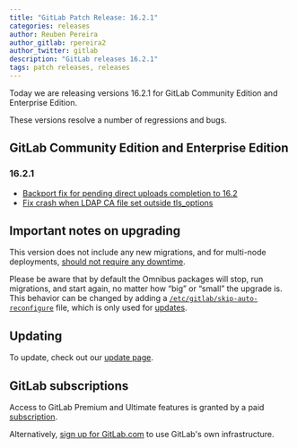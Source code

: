```yaml
---
title: "GitLab Patch Release: 16.2.1"
categories: releases
author: Reuben Pereira
author_gitlab: rpereira2
author_twitter: gitlab
description: "GitLab releases 16.2.1"
tags: patch releases, releases
---
```


<!-- For detailed instructions on how to complete this, please see https://gitlab.com/gitlab-org/release/docs/-/blob/master/general/patch/blog-post.md -->

Today we are releasing versions 16.2.1 for GitLab Community Edition and Enterprise Edition.

These versions resolve a number of regressions and bugs.

## GitLab Community Edition and Enterprise Edition

### 16.2.1

* [Backport fix for pending direct uploads completion to 16.2](https://gitlab.com/gitlab-org/gitlab/-/merge_requests/127401)
* [Fix crash when LDAP CA file set outside tls_options](https://gitlab.com/gitlab-org/gitlab/-/merge_requests/127313)

## Important notes on upgrading

This version does not include any new migrations, and for multi-node deployments, [should not require any downtime](https://docs.gitlab.com/ee/update/#upgrading-without-downtime).

Please be aware that by default the Omnibus packages will stop, run migrations,
and start again, no matter how “big” or “small” the upgrade is. This behavior
can be changed by adding a [`/etc/gitlab/skip-auto-reconfigure`](http://docs.gitlab.com/omnibus/update/README.html) file,
which is only used for [updates](https://docs.gitlab.com/omnibus/update/README.html).

## Updating

To update, check out our [update page](/update/).

## GitLab subscriptions

Access to GitLab Premium and Ultimate features is granted by a paid [subscription](/pricing/).

Alternatively, [sign up for GitLab.com](https://gitlab.com/users/sign_in)
to use GitLab's own infrastructure.
